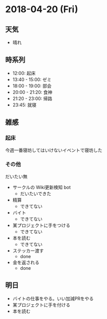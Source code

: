 # 2018-04-20 (Fri)

## 天気

- 晴れ

## 時系列

- 12:00: 起床
- 13:40 - 15:00: ゼミ
- 18:00 - 19:00: 部会
- 20:00 - 21:20: 食神
- 21:20 - 23:00: 帰路
- 23:45: 就寝

## 雑感

### 起床

今週一番寝坊してはいけないイベントで寝坊した

### その他

だいたい無

- サークルの Wiki更新検知 bot
  - だいたいできた
- 精算
  - できてない
- バイト
  - できてない
- 某プロジェクトに手をつける
  - できてない
- 本を読む
  - できてない
- ステッカー渡す
  - done
- 金を返される
  - done

## 明日

- バイトの仕事をやる。いい加減PRをやる
- 某プロジェクトに手を付ける
- 本を読む
